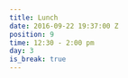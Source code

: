 ```yaml
---
title: Lunch
date: 2016-09-22 19:37:00 Z
position: 9
time: 12:30 - 2:00 pm
day: 3
is_break: true
---
```


